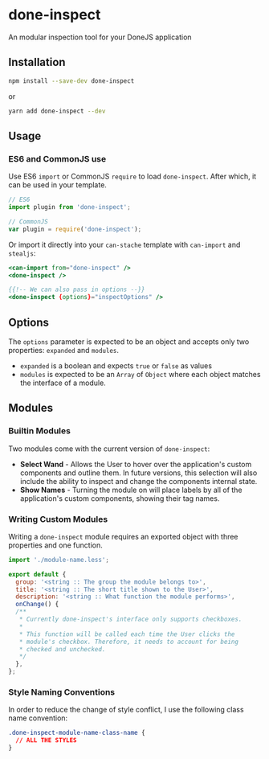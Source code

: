 # done-inspect

<!-- [![Build Status](https://travis-ci.org/donejs/done-inspect.png?branch=master)](https://travis-ci.org/donejs/done-inspect) -->

An modular inspection tool for your DoneJS application

## Installation

```bash
npm install --save-dev done-inspect
```

or 

```bash
yarn add done-inspect --dev
```

## Usage

### ES6 and CommonJS use

Use ES6 `import` or CommonJS `require` to load `done-inspect`. After which,
it can be used in your template.

```js
// ES6
import plugin from 'done-inspect';

// CommonJS
var plugin = require('done-inspect');
```

Or import it directly into your `can-stache` template with `can-import` and `stealjs`:

```mustache
<can-import from="done-inspect" />
<done-inspect />

{{!-- We can also pass in options --}}
<done-inspect {options}="inspectOptions" />
```

## Options

The `options` parameter is expected to be an object and accepts only two properties: 
`expanded` and `modules`.

* `expanded` is a boolean and expects `true` or `false` as values
* `modules` is expected to be an `Array` of `Object` where each object matches the interface
of a module.

## Modules

### Builtin Modules

Two modules come with the current version of `done-inspect`:
* __Select Wand__ - Allows the User to hover over the application's custom components and outline
them. In future versions, this selection will also include the ability to inspect and change
the components internal state.
* __Show Names__ - Turning the module on will place labels by all of the application's custom
components, showing their tag names.

### Writing Custom Modules

Writing a `done-inspect` module requires an exported object with three properties and one function.

```js
import './module-name.less';

export default {
  group: '<string :: The group the module belongs to>',
  title: '<string :: The short title shown to the User>',
  description: '<string :: What function the module performs>',
  onChange() {
  /**
   * Currently done-inspect's interface only supports checkboxes.
   *
   * This function will be called each time the User clicks the
   * module's checkbox. Therefore, it needs to account for being
   * checked and unchecked.
   */
  },
};
```

### Style Naming Conventions

In order to reduce the change of style conflict, I use the following class
name convention:

```css
.done-inspect-module-name-class-name {
  // ALL THE STYLES
}
```